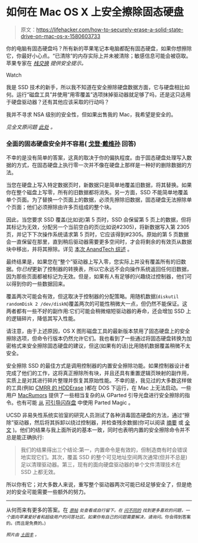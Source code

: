 # 如何在 Mac OS X 上安全擦除固态硬盘

> 原文：<https://lifehacker.com/how-to-securely-erase-a-solid-state-drive-on-mac-os-x-1580603733>

你的电脑有固态硬盘吗？所有新的苹果笔记本电脑都配有固态硬盘，如果你想擦除它，你最好小心点。“已清除”的内存实际上并未被清除；敏感信息可能会被窃取。苹果专家在 [*栈交换*](http://apple.stackexchange.com/?utm_source=lifehacker&utm_medium=syndication&utm_campaign=crowdhacker&utm_content=apple-119) *提供安全提示。*

Watch

我是 SSD 技术的新手，所以我不知道在安全擦除硬盘数据方面，它与硬盘相比如何。运行“磁盘工具”并使用“用零覆盖”选项抹掉驱动器就足够了吗，还是这只适用于硬盘驱动器？还有其他应该采取的行动吗？

我并不寻求 NSA 级别的安全性，但如果出售我的 Mac，我希望是安全的。

*见全文原问题* [*此处*](http://apple.stackexchange.com/q/6278/2184?utm_source=lifehacker&utm_medium=syndication&utm_campaign=crowdhacker&utm_content=apple-119) *。*

### 全面的固态硬盘安全并不容易( [戈登·戴维孙](http://apple.stackexchange.com/a/6287/427?utm_source=lifehacker&utm_medium=syndication&utm_campaign=crowdhacker&utm_content=apple-119) 回答)

不幸的是没有简单的答案，这真的取决于你的偏执程度。由于固态硬盘处理写入数据的方式，在固态硬盘上执行零一次并不像在硬盘上那样是一种好的删除数据的方法。

当您在硬盘上写入特定数据页时，新数据只是简单地覆盖旧数据，将其替换。如果你在整个磁盘上写零，所有的旧数据都将消失。另一方面，SSD 不能简单地覆盖单个页面。为了替换一个页面上的数据，必须先擦除旧数据，固态硬盘无法擦除单个页面；他们必须擦除由许多页组成的整个块。

因此，当您要求 SSD 覆盖(比如说)第 5 页时，SSD 会保留第 5 页上的数据，但将其标记为无效，分配另一个当前空白的页(比如说#2305)，将新数据写入第 2305 页，并记下下次操作系统请求第 5 页时，它应该得到#2305。原始的第 5 页数据会一直保留在那里，直到稍后驱动器需要更多空间时，才会将剩余的有效页从数据块中移出，并将其擦除。详见 [本次 AnandTech 综述](http://www.anandtech.com/show/2738) 。

最终结果是，如果您在“整个”驱动器上写入零，您实际上并没有覆盖所有的旧数据。你*已经*更新了控制器的转换表，所以它永远不会向操作系统返回任何旧数据，因为那些页面都被标记为无效。但是，如果有人有足够的兴趣绕过控制器，他们可以得到你的一些数据回来。

覆盖两次可能会有效，但这取决于控制器的分配策略。用随机数据(`diskutil randomDisk 2 /dev/diskN`)覆盖两次的可能性稍微大一点，但仍然不能保证。这两者都有一些不好的副作用:它们可能会稍微缩短驱动器的寿命，还会增加 SSD 上的逻辑碎片，降低其写入性能。

请注意，由于上述原因，OS X 图形磁盘工具的最新版本禁用了固态硬盘上的安全擦除选项，但命令行版本仍然允许它们。我也看到了一些通过将固态硬盘转换为加密格式来安全擦除固态硬盘的建议，但这(如果有的话)比用随机数据覆盖稍微不太安全。

安全擦除 SSD 的最佳方式是调用控制器的内置安全擦除功能。如果控制器设计者完成了他们的工作，这将真正擦除所有块，并且还具有重置逻辑页映射的副作用，实质上是对其进行碎片整理并恢复其原始性能。不幸的是，我见过的大多数这样做的工具(例如 [CMRR 的 HDDErase](http://cmrr.ucsd.edu/people/Hughes/Secure-Erase.html) )都在 DOS 下运行，在 Mac 上无法启动。一些用户 [MacRumors](http://forums.macrumors.com/showthread.php?t=841182) 提供了一些相当复杂的从 GParted 引导光盘进行安全擦除的指令。也有可能 [从](http://www.cnet.com/how-to/how-to-securely-erase-an-ssd-drive/) [可引导闪存盘](http://www.cnet.com/how-to/what-to-do-with-your-usb-flash-drive-maintain-windows/) 中使用 Parted Magic 。

UCSD 非易失性系统实验室的研究人员测试了各种消毒固态硬盘的方法，通过“擦除”驱动器，然后将其拆卸以绕过控制器，并检查残余数据(你可以阅读 [摘要](http://nvsl.ucsd.edu/sanitize/) 或 [全文](http://cseweb.ucsd.edu/users/swanson/papers/Fast2011SecErase.pdf) )。他们的结果与我上面所说的基本一致，同时也表明内置的安全擦除命令并不总是能正确执行:

> 我们的结果得出三个结论:第一，内置命令是有效的，但制造商有时会错误地实现它们。其次，覆盖 SSD 的整个可见地址空间两次通常(但并不总是)足以清理驱动器。第三，现有的面向硬盘驱动器的单个文件清理技术在 SSD 上都无效。

所以你有它；对大多数人来说，重写整个驱动器两次可能已经足够安全了，但是绝对的安全可能需要一些额外的努力。

* * *

从何而来有更多的答案。在 [<small>*原帖*</small>](http://apple.stackexchange.com/q/6278/2184?utm_source=lifehacker&utm_medium=syndication&utm_campaign=crowdhacker&utm_content=apple-119) <small>*处查看或自行留下。在*</small> [<small>*问不同的*</small>](http://apple.stackexchange.com/?utm_source=lifehacker&utm_medium=syndication&utm_campaign=crowdhacker&utm_content=apple-119) <small>*找到更多喜欢的问题，一个面向苹果爱好者和超级用户的问答社区。如果你有自己的问题需要解决，请询问*</small>[<small></small>](http://apple.stackexchange.com/questions/ask?utm_source=lifehacker&utm_medium=syndication&utm_campaign=crowdhacker&utm_content=apple-119)*<small>*。你会得到答案的。(而且是免费的。)*</small>*

**<small>照片由</small>* [*<small>土田丰</small>*](https://www.flickr.com/photos/ivyfield/7072709381) *<small>。</small>**